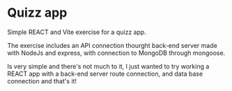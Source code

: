# Quizz app

 Simple REACT and Vite exercise for a quizz app.

 The exercise includes an API connection thourght back-end server made with NodeJs and express, with connection to MongoDB through mongoose.

 Is very simple and there's not much to it, I just wanted to try working a REACT app with a back-end server route connection, and data base connection and that's it!
